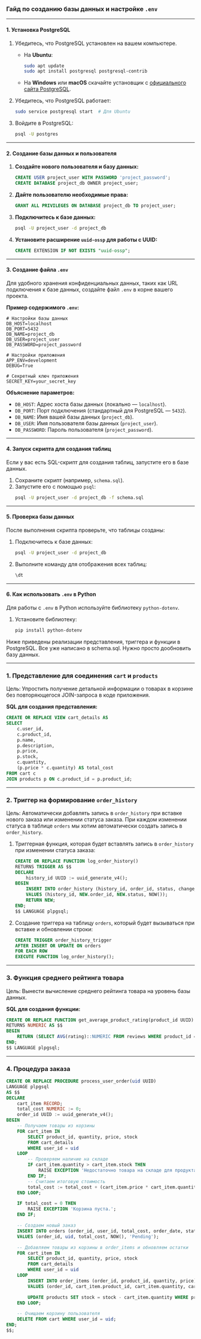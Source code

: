 ### Гайд по созданию базы данных и настройке `.env`

---

#### 1. **Установка PostgreSQL**

1. Убедитесь, что PostgreSQL установлен на вашем компьютере.
   - На **Ubuntu**:
     ```bash
     sudo apt update
     sudo apt install postgresql postgresql-contrib
     ```
   - На **Windows** или **macOS** скачайте установщик с [официального сайта PostgreSQL](https://www.postgresql.org/).

2. Убедитесь, что PostgreSQL работает:
   ```bash
   sudo service postgresql start  # Для Ubuntu
   ```

3. Войдите в PostgreSQL:
   ```bash
   psql -U postgres
   ```

---

#### 2. **Создание базы данных и пользователя**

1. **Создайте нового пользователя и базу данных:**
   ```sql
   CREATE USER project_user WITH PASSWORD 'project_password';
   CREATE DATABASE project_db OWNER project_user;
   ```

2. **Дайте пользователю необходимые права:**
   ```sql
   GRANT ALL PRIVILEGES ON DATABASE project_db TO project_user;
   ```

3. **Подключитесь к базе данных:**
   ```bash
   psql -U project_user -d project_db
   ```

4. **Установите расширение `uuid-ossp` для работы с UUID:**
   ```sql
   CREATE EXTENSION IF NOT EXISTS "uuid-ossp";
   ```

---

#### 3. **Создание файла `.env`**

Для удобного хранения конфиденциальных данных, таких как URL подключения к базе данных, создайте файл `.env` в корне вашего проекта.

**Пример содержимого `.env`:**
```dotenv
# Настройки базы данных
DB_HOST=localhost
DB_PORT=5432
DB_NAME=project_db
DB_USER=project_user
DB_PASSWORD=project_password

# Настройки приложения
APP_ENV=development
DEBUG=True

# Секретный ключ приложения
SECRET_KEY=your_secret_key
```

**Объяснение параметров:**
- `DB_HOST`: Адрес хоста базы данных (локально — `localhost`).
- `DB_PORT`: Порт подключения (стандартный для PostgreSQL — `5432`).
- `DB_NAME`: Имя вашей базы данных (`project_db`).
- `DB_USER`: Имя пользователя базы данных (`project_user`).
- `DB_PASSWORD`: Пароль пользователя (`project_password`).
---

#### 4. **Запуск скрипта для создания таблиц**

Если у вас есть SQL-скрипт для создания таблиц, запустите его в базе данных.

1. Сохраните скрипт (например, `schema.sql`).
2. Запустите его с помощью `psql`:
   ```bash
   psql -U project_user -d project_db -f schema.sql
   ```

---

#### 5. **Проверка базы данных**

После выполнения скрипта проверьте, что таблицы созданы:

1. Подключитесь к базе данных:
   ```bash
   psql -U project_user -d project_db
   ```

2. Выполните команду для отображения всех таблиц:
   ```sql
   \dt
   ```

---

#### 6. **Как использовать `.env` в Python**

Для работы с `.env` в Python используйте библиотеку `python-dotenv`.

1. Установите библиотеку:
   ```bash
   pip install python-dotenv
   ```


Ниже приведены реализации представления, триггера и функции в PostgreSQL.
Все уже написано в schema.sql. Нужно просто дообновить базу данных.

---

### 1. Представление для соединения `cart` и `products`

Цель: Упростить получение детальной информации о товарах в корзине без повторяющегося JOIN-запроса в коде приложения.

**SQL для создания представления:**
```sql
CREATE OR REPLACE VIEW cart_details AS
SELECT 
    c.user_id,
    c.product_id,
    p.name,
    p.description,
    p.price,
    p.stock,
    c.quantity,
    (p.price * c.quantity) AS total_cost
FROM cart c
JOIN products p ON c.product_id = p.product_id;
```
---

### 2. Триггер на формирование `order_history`

Цель: Автоматически добавлять запись в `order_history` при вставке нового заказа или изменении статуса заказа. При каждом изменении статуса в таблице `orders` мы хотим автоматически создать запись в `order_history`.


1. Триггерная функция, которая будет вставлять запись в `order_history` при изменении статуса заказа:
   
   ```sql
   CREATE OR REPLACE FUNCTION log_order_history()
   RETURNS TRIGGER AS $$
   DECLARE
       history_id UUID := uuid_generate_v4();
   BEGIN
       INSERT INTO order_history (history_id, order_id, status, change_date)
       VALUES (history_id, NEW.order_id, NEW.status, NOW());
       RETURN NEW;
   END;
   $$ LANGUAGE plpgsql;
   ```

2. Создание триггера на таблицу `orders`, который будет вызываться при вставке и обновлении строки:

   ```sql
   CREATE TRIGGER order_history_trigger
   AFTER INSERT OR UPDATE ON orders
   FOR EACH ROW
   EXECUTE FUNCTION log_order_history();
   ```

---

### 3. Функция среднего рейтинга товара

Цель: Вынести вычисление среднего рейтинга товара на уровень базы данных.

**SQL для создания функции:**
```sql
CREATE OR REPLACE FUNCTION get_average_product_rating(product_id UUID)
RETURNS NUMERIC AS $$
BEGIN
    RETURN (SELECT AVG(rating)::NUMERIC FROM reviews WHERE product_id = product_id);
END;
$$ LANGUAGE plpgsql;
```

---

### 4. Процедура заказа 

```sql
CREATE OR REPLACE PROCEDURE process_user_order(uid UUID)
LANGUAGE plpgsql
AS $$
DECLARE
    cart_item RECORD;
    total_cost NUMERIC := 0;
    order_id UUID := uuid_generate_v4();
BEGIN
    -- Получаем товары из корзины
    FOR cart_item IN
        SELECT product_id, quantity, price, stock
        FROM cart_details
        WHERE user_id = uid
    LOOP
        -- Проверяем наличие на складе
        IF cart_item.quantity > cart_item.stock THEN
            RAISE EXCEPTION 'Недостаточно товара на складе для продукта %', cart_item.product_id;
        END IF;
        -- Считаем итоговую стоимость
        total_cost := total_cost + (cart_item.price * cart_item.quantity);
    END LOOP;

    IF total_cost = 0 THEN
        RAISE EXCEPTION 'Корзина пуста.';
    END IF;

    -- Создаем новый заказ
    INSERT INTO orders (order_id, user_id, total_cost, order_date, status)
    VALUES (order_id, uid, total_cost, NOW(), 'Pending');

    -- Добавляем товары из корзины в order_items и обновляем остатки
    FOR cart_item IN
        SELECT product_id, quantity, price, stock
        FROM cart_details
        WHERE user_id = uid
    LOOP
        INSERT INTO order_items (order_id, product_id, quantity, price)
        VALUES (order_id, cart_item.product_id, cart_item.quantity, cart_item.price);

        UPDATE products SET stock = stock - cart_item.quantity WHERE product_id = cart_item.product_id;
    END LOOP;

    -- Очищаем корзину пользователя
    DELETE FROM cart WHERE user_id = uid;
END;
$$;
```
